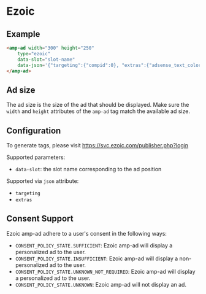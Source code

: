 <!---
Copyright 2016 The AMP HTML Authors. All Rights Reserved.

Licensed under the Apache License, Version 2.0 (the "License");
you may not use this file except in compliance with the License.
You may obtain a copy of the License at

      http://www.apache.org/licenses/LICENSE-2.0

Unless required by applicable law or agreed to in writing, software
distributed under the License is distributed on an "AS-IS" BASIS,
WITHOUT WARRANTIES OR CONDITIONS OF ANY KIND, either express or implied.
See the License for the specific language governing permissions and
limitations under the License.
-->

# Ezoic

## Example

```html
<amp-ad width="300" height="250"
    type="ezoic"
    data-slot="slot-name" 
    data-json='{"targeting":{"compid":0}, "extras":{"adsense_text_color":"000000"}'>
</amp-ad>
```

## Ad size

The ad size is the size of the ad that should be displayed. Make sure the `width` and `height` attributes of the `amp-ad` tag match the available ad size.


## Configuration

To generate tags, please visit https://svc.ezoic.com/publisher.php?login

Supported parameters:

- `data-slot`: the slot name corresponding to the ad position

Supported via `json` attribute:

- `targeting`
- `extras`

## Consent Support

Ezoic amp-ad adhere to a user's consent in the following ways:

- `CONSENT_POLICY_STATE.SUFFICIENT`: Ezoic amp-ad will display a personalized ad to the user.
- `CONSENT_POLICY_STATE.INSUFFICIENT`: Ezoic amp-ad will display a non-personalized ad to the user.
- `CONSENT_POLICY_STATE.UNKNOWN_NOT_REQUIRED`: Ezoic amp-ad will display a personalized ad to the user.
- `CONSENT_POLICY_STATE.UNKNOWN`: Ezoic amp-ad will not display an ad.
